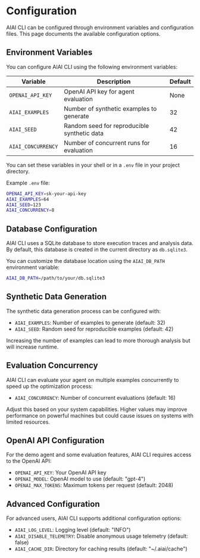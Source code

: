 # Configuration

AIAI CLI can be configured through environment variables and configuration files. This page documents the available configuration options.

## Environment Variables

You can configure AIAI CLI using the following environment variables:

| Variable | Description | Default |
|----------|-------------|---------|
| `OPENAI_API_KEY` | OpenAI API key for agent evaluation | None |
| `AIAI_EXAMPLES` | Number of synthetic examples to generate | 32 |
| `AIAI_SEED` | Random seed for reproducible synthetic data | 42 |
| `AIAI_CONCURRENCY` | Number of concurrent runs for evaluation | 16 |

You can set these variables in your shell or in a `.env` file in your project directory.

Example `.env` file:

```bash
OPENAI_API_KEY=sk-your-api-key
AIAI_EXAMPLES=64
AIAI_SEED=123
AIAI_CONCURRENCY=8
```

## Database Configuration

AIAI CLI uses a SQLite database to store execution traces and analysis data. By default, this database is created in the current directory as `db.sqlite3`.

You can customize the database location using the `AIAI_DB_PATH` environment variable:

```bash
AIAI_DB_PATH=/path/to/your/db.sqlite3
```

## Synthetic Data Generation

The synthetic data generation process can be configured with:

- `AIAI_EXAMPLES`: Number of examples to generate (default: 32)
- `AIAI_SEED`: Random seed for reproducible examples (default: 42)

Increasing the number of examples can lead to more thorough analysis but will increase runtime.

## Evaluation Concurrency

AIAI CLI can evaluate your agent on multiple examples concurrently to speed up the optimization process:

- `AIAI_CONCURRENCY`: Number of concurrent evaluations (default: 16)

Adjust this based on your system capabilities. Higher values may improve performance on powerful machines but could cause issues on systems with limited resources.

## OpenAI API Configuration

For the demo agent and some evaluation features, AIAI CLI requires access to the OpenAI API:

- `OPENAI_API_KEY`: Your OpenAI API key
- `OPENAI_MODEL`: OpenAI model to use (default: "gpt-4")
- `OPENAI_MAX_TOKENS`: Maximum tokens per request (default: 2048)

## Advanced Configuration

For advanced users, AIAI CLI supports additional configuration options:

- `AIAI_LOG_LEVEL`: Logging level (default: "INFO")
- `AIAI_DISABLE_TELEMETRY`: Disable anonymous usage telemetry (default: false)
- `AIAI_CACHE_DIR`: Directory for caching results (default: "~/.aiai/cache") 